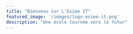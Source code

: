 ```yaml
---
title: "Bienvenu sur L'Esiee IT"
featured_image: '/images/logo-esiee-it.png'
description: "Une école tournée vers le futur"
---
```

